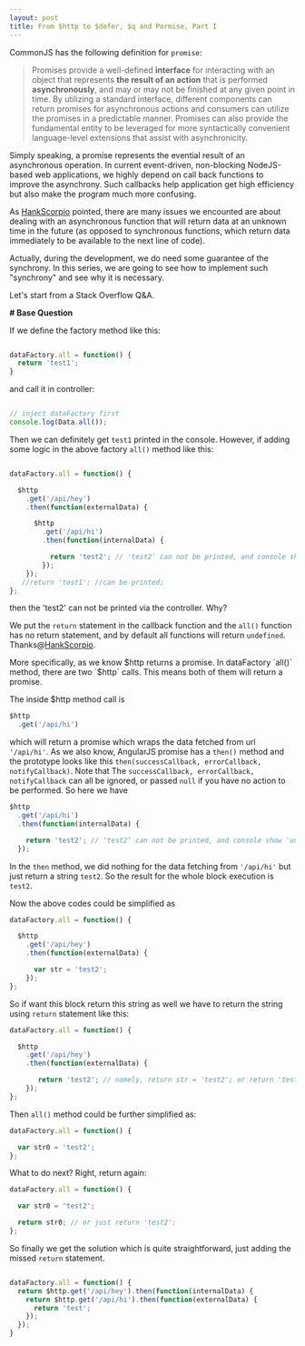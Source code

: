 ```yaml
---
layout: post
title: From $http to $defer, $q and Pormise, Part I
---
```


CommonJS has the following definition for `promise`:

> Promises provide a well-defined **interface** for interacting with an object that represents **the result of an action** that is performed **asynchronously**, and may or may not be finished at any given point in time. By utilizing a standard interface, different components can return promises for asynchronous actions and consumers can utilize the promises in a predictable manner. Promises can also provide the fundamental entity to be leveraged for more syntactically convenient language-level extensions that assist with asynchronicity.

Simply speaking, a promise represents the evential result of an asynchronous operation. In current event-driven, non-blocking NodeJS-based web applications, we highly depend on
call back functions to improve the asynchrony. Such callbacks help application get high efficiency but also make the program much more confusing.

As [HankScorpio](http://stackoverflow.com/users/4518468/hankscorpio) pointed, there are many issues we encounted are about dealing with an asynchronous function that will return data at an unknown time in the future (as opposed to synchronous functions, which return data immediately to be available to the next line of code).

Actually, during the development, we do need some guarantee of the synchrony. In this series, we are going to see how to implement such "synchrony" and see why it is necessary.

Let's start from a Stack Overflow Q&A.

**\# Base Question**

If we define the factory method like this:

```javascript

dataFactory.all = function() {
  return 'test1';
}

```
and call it in controller:

```javascript

// inject dataFactory first
console.log(Data.all());

```

Then we can definitely get `test1` printed in the console.
However, if adding some logic in the above factory `all()` method like this:

```javascript

dataFactory.all = function() {

  $http
    .get('/api/hey')
    .then(function(externalData) {

      $http
        .get('/api/hi')
        .then(function(internalData) {

          return 'test2'; // 'test2' can not be printed, and console show 'undefined'
        });
    });
   //return 'test1'; //can be printed;
};

```

then the 'test2' can not be printed via the controller. Why?

We put the `return` statement in the callback function and the `all()` function has no return statement,
and by default all functions will return `undefined`. Thanks@[HankScorpio](http://stackoverflow.com/users/4518468/hankscorpio).

More specifically, as we know $http returns a promise. In dataFactory `all()` method, there are two `$http` calls.
This means both of them will return a promise.

The inside $http method call is

```javascript
$http
  .get('/api/hi')
```

which will return a promise which wraps the data fetched from url `'/api/hi'`. As we also know, AngularJS promise has a `then()` method and
the prototype looks like this `then(successCallback, errorCallback, notifyCallback)`. Note that The `successCallback, errorCallback, notifyCallback` can all be ignored, or passed `null` if you have no action to be performed. So here we have

```javascript
$http
  .get('/api/hi')
  .then(function(internalData) {

    return 'test2'; // 'test2' can not be printed, and console show 'undefined'
  });
```
In the `then` method, we did nothing for the data fetching from `'/api/hi'` but just return a string `test2`. So the result for the whole block execution
is `test2`.

Now the above codes could be simplified as

```javascript
dataFactory.all = function() {

  $http
    .get('/api/hey')
    .then(function(externalData) {

      var str = 'test2';
    });
};

```

So if want this block return this string as well we have to return the string using `return` statement like this:

```javascript
dataFactory.all = function() {

  $http
    .get('/api/hey')
    .then(function(externalData) {

       return 'test2'; // namely, return str = 'test2'; or return 'test2';
    });
};

```

Then `all()` method could be further simplified as:

```javascript
dataFactory.all = function() {

  var str0 = 'test2';
};
```

What to do next? Right, return again:

```javascript
dataFactory.all = function() {

  var str0 = 'test2';

  return str0; // or just return 'test2';
};
```

So finally we get the solution which is quite straightforward, just adding the missed `return` statement.

```javascript

dataFactory.all = function() {
  return $http.get('/api/hey').then(function(internalData) {
    return $http.get('/api/hi').then(function(externalData) {
      return 'test';
    });
  });
}

```
